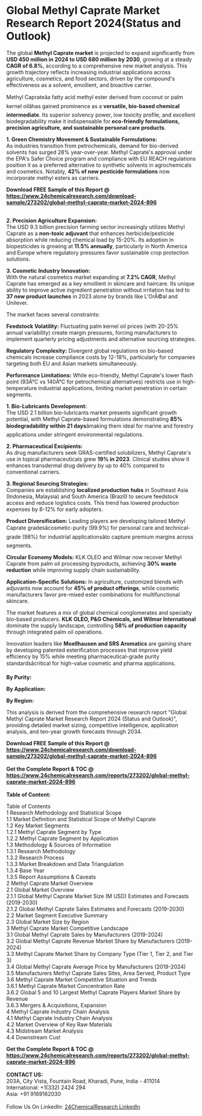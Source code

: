 <h1>Global Methyl Caprate Market Research Report 2024(Status and Outlook)</h1><p>The global <strong>Methyl Caprate market</strong> is projected to expand significantly from <strong>USD 450 million in 2024 to USD 680 million by 2030</strong>, growing at a steady <strong>CAGR of 6.8%</strong>, according to a comprehensive new market analysis. This growth trajectory reflects increasing industrial applications across agriculture, cosmetics, and food sectors, driven by the compound's effectiveness as a solvent, emollient, and bioactive carrier.</p><p>Methyl Caprateâa fatty acid methyl ester derived from coconut or palm kernel oilâhas gained prominence as a <strong>versatile, bio-based chemical intermediate</strong>. Its superior solvency power, low toxicity profile, and excellent biodegradability make it indispensable for <strong>eco-friendly formulations, precision agriculture, and sustainable personal care products</strong>.</p><p><strong>1. Green Chemistry Movement &amp; Sustainable Formulations:</strong><br>
As industries transition from petrochemicals, demand for bio-derived solvents has surged 28% year-over-year. Methyl Caprate's approval under the EPA's Safer Choice program and compliance with EU REACH regulations position it as a preferred alternative to synthetic solvents in agrochemicals and cosmetics. Notably, <strong>42% of new pesticide formulations</strong> now incorporate methyl esters as carriers.</p><div><b>Download FREE Sample of this Report @ 
            <a href="https://www.24chemicalresearch.com/download-sample/273202/global-methyl-caprate-market-2024-896">
            https://www.24chemicalresearch.com/download-sample/273202/global-methyl-caprate-market-2024-896</a></b></div><br><p><strong>2. Precision Agriculture Expansion:</strong><br>
The USD 9.3 billion precision farming sector increasingly utilizes Methyl Caprate as a <strong>non-toxic adjuvant</strong> that enhances herbicide/pesticide absorption while reducing chemical load by 15-20%. Its adoption in biopesticides is growing at <strong>11.5% annually</strong>, particularly in North America and Europe where regulatory pressures favor sustainable crop protection solutions.</p><p><strong>3. Cosmetic Industry Innovation:</strong><br>
With the natural cosmetics market expanding at <strong>7.2% CAGR</strong>, Methyl Caprate has emerged as a key emollient in skincare and haircare. Its unique ability to improve active ingredient penetration without irritation has led to <strong>37 new product launches</strong> in 2023 alone by brands like L'OrÃ©al and Unilever.</p><p>The market faces several constraints:</p><p><strong>Feedstock Volatility:</strong> Fluctuating palm kernel oil prices (with 20-25% annual variability) create margin pressures, forcing manufacturers to implement quarterly pricing adjustments and alternative sourcing strategies.</p><p><strong>Regulatory Complexity:</strong> Divergent global regulations on bio-based chemicals increase compliance costs by 12-18%, particularly for companies targeting both EU and Asian markets simultaneously.</p><p><strong>Performance Limitations:</strong> While eco-friendly, Methyl Caprate's lower flash point (93Â°C vs 140Â°C for petrochemical alternatives) restricts use in high-temperature industrial applications, limiting market penetration in certain segments.</p><p><strong>1. Bio-Lubricants Development:</strong><br>
The USD 2.1 billion bio-lubricants market presents significant growth potential, with Methyl Caprate-based formulations demonstrating <strong>85% biodegradability within 21 days</strong>âmaking them ideal for marine and forestry applications under stringent environmental regulations.</p><p><strong>2. Pharmaceutical Excipients:</strong><br>
As drug manufacturers seek GRAS-certified solubilizers, Methyl Caprate's use in topical pharmaceuticals grew <strong>19% in 2023</strong>. Clinical studies show it enhances transdermal drug delivery by up to 40% compared to conventional carriers.</p><p><strong>3. Regional Sourcing Strategies:</strong><br>
Companies are establishing <strong>localized production hubs</strong> in Southeast Asia (Indonesia, Malaysia) and South America (Brazil) to secure feedstock access and reduce logistics costs. This trend has lowered production expenses by 8-12% for early adopters.</p><p><strong>Product Diversification:</strong> Leading players are developing tailored Methyl Caprate gradesâcosmetic-purity (99.9%) for personal care and technical-grade (98%) for industrial applicationsâto capture premium margins across segments.</p><p><strong>Circular Economy Models:</strong> KLK OLEO and Wilmar now recover Methyl Caprate from palm oil processing byproducts, achieving <strong>30% waste reduction</strong> while improving supply chain sustainability.</p><p><strong>Application-Specific Solutions:</strong> In agriculture, customized blends with adjuvants now account for <strong>45% of product offerings</strong>, while cosmetic manufacturers favor pre-mixed ester combinations for multifunctional skincare.</p><p>The market features a mix of global chemical conglomerates and specialty bio-based producers. <strong>KLK OLEO, P&amp;G Chemicals, and Wilmar International</strong> dominate the supply landscape, controlling <strong>58% of production capacity</strong> through integrated palm oil operations.</p><p>Innovation leaders like <strong>Moellhausen and SRS Aromatics</strong> are gaining share by developing patented esterification processes that improve yield efficiency by 15% while meeting pharmaceutical-grade purity standardsâcritical for high-value cosmetic and pharma applications.</p><p><strong>By Purity:</strong></p><p><strong>By Application:</strong></p><p><strong>By Region:</strong></p><p>This analysis is derived from the comprehensive research report "Global Methyl Caprate Market Research Report 2024 (Status and Outlook)", providing detailed market sizing, competitive intelligence, application analysis, and ten-year growth forecasts through 2034.</p><div><b>Download FREE Sample of this Report @ 
            <a href="https://www.24chemicalresearch.com/download-sample/273202/global-methyl-caprate-market-2024-896">
            https://www.24chemicalresearch.com/download-sample/273202/global-methyl-caprate-market-2024-896</a></b></div><br><div><b>Get the Complete Report & TOC @ 
            <a href="https://www.24chemicalresearch.com/reports/273202/global-methyl-caprate-market-2024-896">
            https://www.24chemicalresearch.com/reports/273202/global-methyl-caprate-market-2024-896</a></b></div><br>
            <b>Table of Content:</b><p>Table of Contents<br />
1 Research Methodology and Statistical Scope<br />
1.1 Market Definition and Statistical Scope of Methyl Caprate<br />
1.2 Key Market Segments<br />
1.2.1 Methyl Caprate Segment by Type<br />
1.2.2 Methyl Caprate Segment by Application<br />
1.3 Methodology & Sources of Information<br />
1.3.1 Research Methodology<br />
1.3.2 Research Process<br />
1.3.3 Market Breakdown and Data Triangulation<br />
1.3.4 Base Year<br />
1.3.5 Report Assumptions & Caveats<br />
2 Methyl Caprate Market Overview<br />
2.1 Global Market Overview<br />
2.1.1 Global Methyl Caprate Market Size (M USD) Estimates and Forecasts (2019-2030)<br />
2.1.2 Global Methyl Caprate Sales Estimates and Forecasts (2019-2030)<br />
2.2 Market Segment Executive Summary<br />
2.3 Global Market Size by Region<br />
3 Methyl Caprate Market Competitive Landscape<br />
3.1 Global Methyl Caprate Sales by Manufacturers (2019-2024)<br />
3.2 Global Methyl Caprate Revenue Market Share by Manufacturers (2019-2024)<br />
3.3 Methyl Caprate Market Share by Company Type (Tier 1, Tier 2, and Tier 3)<br />
3.4 Global Methyl Caprate Average Price by Manufacturers (2019-2024)<br />
3.5 Manufacturers Methyl Caprate Sales Sites, Area Served, Product Type<br />
3.6 Methyl Caprate Market Competitive Situation and Trends<br />
3.6.1 Methyl Caprate Market Concentration Rate<br />
3.6.2 Global 5 and 10 Largest Methyl Caprate Players Market Share by Revenue<br />
3.6.3 Mergers & Acquisitions, Expansion<br />
4 Methyl Caprate Industry Chain Analysis<br />
4.1 Methyl Caprate Industry Chain Analysis<br />
4.2 Market Overview of Key Raw Materials<br />
4.3 Midstream Market Analysis<br />
4.4 Downstream Cust</p><div><b>Get the Complete Report & TOC @ 
            <a href="https://www.24chemicalresearch.com/reports/273202/global-methyl-caprate-market-2024-896">
            https://www.24chemicalresearch.com/reports/273202/global-methyl-caprate-market-2024-896</a></b></div><br><b>CONTACT US:</b><br>
            203A, City Vista, Fountain Road, Kharadi, Pune, India - 411014<br>
            International: +1(332) 2424 294<br>
            Asia: +91 9169162030 <br><br>
            Follow Us On LinkedIn: <a href="https://www.linkedin.com/company/24chemicalresearch/">24ChemicalResearch LinkedIn</a>